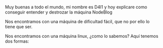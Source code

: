 Muy buenas a todo el mundo, mi nombre es D4l1 y hoy explicare como conseguir entender y destrozar la máquina NodeBlog

Nos encontramos con una máquina de dificultad fácil, que no por ello lo tiene que ser.

Nos encontramos con una máquina linux, ¿como lo sabemos?
Aquí tenemos dos formas:
